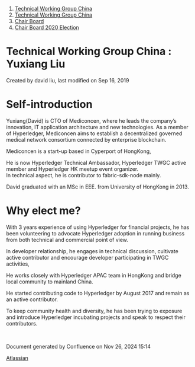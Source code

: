 1. [Technical Working Group China](index.html)
2. [Technical Working Group China](Technical-Working-Group-China_22151170.html)
3. [Chair Board](Chair-Board_22151248.html)
4. [Chair Board 2020 Election](Chair-Board-2020-Election_22151615.html)

# Technical Working Group China : Yuxiang Liu

Created by david liu, last modified on Sep 16, 2019

# Self-introduction

Yuxiang(David) is CTO of Mediconcen, where he leads the company’s innovation, IT application architecture and new technologies. As a member of Hyperledger, Mediconcen aims to establish a decentralized governed medical network consortium connected by enterprise blockchain.

Mediconcen is a start-up based in Cyperport of HongKong,

He is now Hyperledger Technical Ambassador, Hyperledger TWGC active member and Hyperledger HK meetup event organizer.  
In technical aspect, he is contributor to fabric-sdk-node mainly.

David graduated with an MSc in EEE. from University of HongKong in 2013.

# Why elect me?

With 3 years experience of using Hyperledger for financial projects, he has been volunteering to advocate Hyperledger adoption in running business from both technical and commercial point of view. 

In developer relationship, he engages in technical discussion, cultivate active contributor and encourage developer participating in TWGC activities,

He works closely with Hyperledger APAC team in HongKong and bridge local community to mainland China.

He started contributing code to Hyperledger by August 2017 and remain as an active contributor.

To keep community health and diversity, he has been trying to exposure and introduce Hyperledger incubating projects and speak to respect their contributors.

 

Document generated by Confluence on Nov 26, 2024 15:14

[Atlassian](http://www.atlassian.com/)
